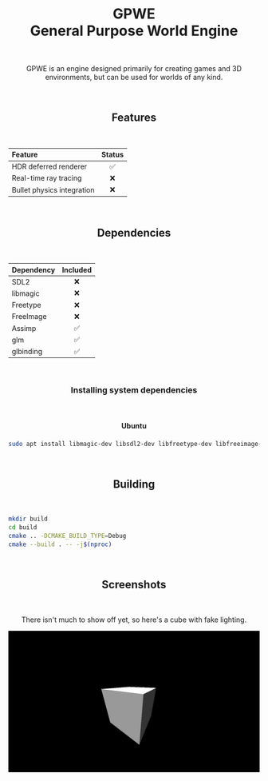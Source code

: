 <h1 align="center">GPWE<br />General Purpose World Engine</h1>

<p><br /></p>

<p align="center">
GPWE is an engine designed primarily for creating games and 3D environments, but can be used for worlds of any kind.
</p>
  
<p><br /></p>

<h2 align="center">Features<br /></h2>

<p><br /></p>

<div align="center">

| Feature | Status |
|:--------|:------:|
| HDR deferred renderer | ✅ |
| Real-time ray tracing | ❌ |
| Bullet physics integration | ❌ |

</div>
  
<p><br /></p>

<h2 align="center">Dependencies</h2>
  
<p><br /></p>

<div align="center">

| Dependency | Included |
|:-----------|:--------:|
| SDL2       | ❌ |
| libmagic   | ❌ |
| Freetype   | ❌ |
| FreeImage  | ❌ |
| Assimp     | ✅ |
| glm        | ✅ |
| glbinding  | ✅ |

</div>

<p><br /></p>

<h3 align="center">Installing system dependencies</h3>

<p><br /></p>

<h4 align="center">Ubuntu</h4>

```bash
sudo apt install libmagic-dev libsdl2-dev libfreetype-dev libfreeimage-dev
```
<p><br /></p>

<h2 align="center">Building</h2>

<p><br /></p>

```bash
mkdir build
cd build
cmake .. -DCMAKE_BUILD_TYPE=Debug
cmake --build . -- -j$(nproc)
```

<p><br /></p>

<h2 align="center">Screenshots</h2>

<p><br /></p>

<p align="center">
There isn't much to show off yet, so here's a cube with fake lighting.
</p>
  
<div align="center">
<img align="center" src="res/gpwe1.png" width="512" alt="Screenshot of a cube" />
</div>
